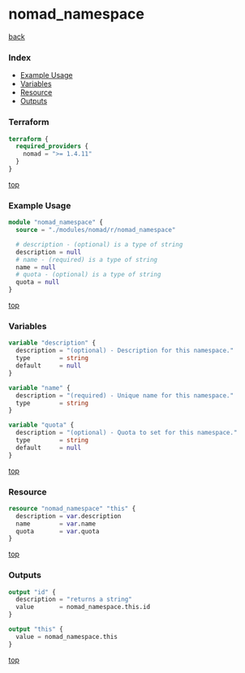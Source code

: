 # nomad_namespace

[back](../nomad.md)

### Index

- [Example Usage](#example-usage)
- [Variables](#variables)
- [Resource](#resource)
- [Outputs](#outputs)

### Terraform

```terraform
terraform {
  required_providers {
    nomad = ">= 1.4.11"
  }
}
```

[top](#index)

### Example Usage

```terraform
module "nomad_namespace" {
  source = "./modules/nomad/r/nomad_namespace"

  # description - (optional) is a type of string
  description = null
  # name - (required) is a type of string
  name = null
  # quota - (optional) is a type of string
  quota = null
}
```

[top](#index)

### Variables

```terraform
variable "description" {
  description = "(optional) - Description for this namespace."
  type        = string
  default     = null
}

variable "name" {
  description = "(required) - Unique name for this namespace."
  type        = string
}

variable "quota" {
  description = "(optional) - Quota to set for this namespace."
  type        = string
  default     = null
}
```

[top](#index)

### Resource

```terraform
resource "nomad_namespace" "this" {
  description = var.description
  name        = var.name
  quota       = var.quota
}
```

[top](#index)

### Outputs

```terraform
output "id" {
  description = "returns a string"
  value       = nomad_namespace.this.id
}

output "this" {
  value = nomad_namespace.this
}
```

[top](#index)